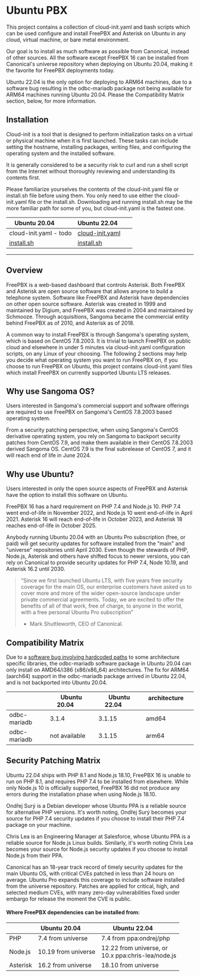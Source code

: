 # Ubuntu PBX

This project contains a collection of cloud-init.yaml and bash scripts which can be used configure and install FreePBX and Asterisk on Ubuntu in any cloud, virtual machine, or bare metal environment.

Our goal is to install as much software as possible from Canonical, instead of other sources. All the software except FreePBX 16 can be installed from Canonical's universe repository when deploying on Ubuntu 20.04, making it the favorite for FreePBX deployments today.

Ubuntu 22.04 is the only option for deploying to ARM64 machines, due to a software bug resulting in the odbc-mariadb package not being available for ARM64 machines running Ubuntu 20.04. Please the Compatibility Matrix section, below, for more information.

## Installation

Cloud-init is a tool that is designed to perform initialization tasks on a virtual or physical machine when it is first launched. These tasks can include setting the hostname, installing packages, writing files, and configuring the operating system and the installed software.

It is generally considered to be a security risk to curl and run a shell script from the Internet without thoroughly reviewing and understanding its contents first.

Please familiarize yourselves the contents of the cloud-init.yaml file or install.sh file before using them. You only need to use either the cloud-init.yaml file or the install.sh. Downloading and running install.sh may be the more familiar path for some of you, but cloud-init.yaml is the fastest one.

| Ubuntu 20.04&nbsp;&nbsp;&nbsp;<img src="https://assets.ubuntu.com/v1/28e0ebb7-Focal-Fossa-gradient-outline.svg" height="16" align="right"> | Ubuntu 22.04&nbsp;&nbsp;&nbsp;<img src="https://assets.ubuntu.com/v1/4d42e36c-Jammy+Jellyfish+RGB.svg" height="16" align="right"> |
|---                    |---                      |
| cloud-init.yaml - todo     | [cloud-init.yaml](./jammy/cloud-init.yaml) |
| [install.sh](./focal/install.sh)   | [install.sh](./jammy/install.sh) |

---

## Overview

FreePBX is a web-based dashboard that controls Asterisk. Both FreePBX and Asterisk are open source software that allows anyone to build a telephone system. Software like FreePBX and Asterisk have dependencies on other open source software. Asterisk was created in 1999 and maintained by Digium, and FreePBX was created in 2004 and maintained by Schmooze. Through acquisitions, Sangoma became the commercial entity behind FreePBX as of 2010, and Asterisk as of 2018.

A common way to install FreePBX is through Sangoma's operating system, which is based on CentOS 7.8.2003. It is trivial to launch FreePBX on public cloud and elsewhere in under 5 minutes via cloud-init.yaml configuration scripts, on any Linux of your choosing. The following 2 sections may help you decide what operating system you want to run FreePBX on, if you choose to run FreePBX on Ubuntu, this project contains cloud-init.yaml files which install FreePBX on currently supported Ubuntu LTS releases.

## Why use Sangoma OS?

Users interested in Sangoma's commercial support and software offerings are required to use FreePBX on Sangoma's CentOS 7.8.2003 based operating system.

From a security patching perspective, when using Sangoma's CentOS derivative operating system, you rely on Sangoma to backport security patches from CentOS 7.9, and make them available in their CentOS 7.8.2003 derived Sangoma OS. CentOS 7.9 is the final subrelease of CentOS 7, and it will reach end of life in June 2024.

## Why use Ubuntu?

Users interested in only the open source aspects of FreePBX and Asterisk have the option to install this software on Ubuntu.

FreePBX 16 has a hard requirement on PHP 7.4 and Node.js 10. PHP 7.4 went end-of-life in November 2022, and Node.js 10 went end-of-life in April 2021. Asterisk 16 will reach end-of-life in October 2023, and Asterisk 18 reaches end-of-life in October 2025.

Anybody running Ubuntu 20.04 with an Ubuntu Pro subscription (free, or paid) will get security updates for software installed from the "main" and "universe" repositories until April 2030. Even though the stewards of PHP, Node.js, Asterisk and others have shifted focus to newer versions, you can rely on Canonical to provide security updates for PHP 7.4, Node 10.19, and Asterisk 16.2 until 2030. 

> “Since we first launched Ubuntu LTS, with five years free security coverage for the main OS, our enterprise customers have asked us to cover more and more of the wider open-source landscape under private commercial agreements. Today, we are excited to offer the benefits of all of that work, free of charge, to anyone in the world, with a free personal Ubuntu Pro subscription”
> - Mark Shuttleworth, CEO of Canonical.

## Compatibility Matrix

Due to a [software bug involving hardcoded paths](https://bugs.debian.org/942412) to some architecture specific libraries, the odbc-mariadb software package in Ubuntu 20.04 can only install on AMD64/i386 (x86/x86_64) architectures. The fix for ARM64 (aarch64) support in the odbc-mariadb package arrived in Ubuntu 22.04, and is not backported into Ubuntu 20.04.

|               | Ubuntu 20.04&nbsp;&nbsp;&nbsp;<img src="https://assets.ubuntu.com/v1/28e0ebb7-Focal-Fossa-gradient-outline.svg" height="16" align="right"> | Ubuntu 22.04&nbsp;&nbsp;&nbsp;<img src="https://assets.ubuntu.com/v1/4d42e36c-Jammy+Jellyfish+RGB.svg" height="16" align="right"> | architecture&nbsp;&nbsp;&nbsp;<img src="https://assets.ubuntu.com/v1/4e0399a1-chip.svg" height="16" align="right"> |
|---            |---            |---            |---            |
|odbc-mariadb  	| 3.1.4         | 3.1.15 	    | amd64      	|
|odbc-mariadb  	| not available | 3.1.15 	    | arm64      	|

## Security Patching Matrix

Ubuntu 22.04 ships with PHP 8.1 and Node.js 18.10, FreePBX 16 is unable to run on PHP 8.1, and requires PHP 7.4 to be installed from elsewhere. While only Node.js 10 is officially supported, FreePBX 16 did not produce any errors during the installation phase when using Node.js 18.10.

Ondřej Surý is a Debian developer whose Ubuntu PPA is a reliable source for alternative PHP versions. It's worth noting, Ondřej Surý becomes your source for PHP 7.4 security updates if you choose to install their PHP 7.4 package on your machine.

Chris Lea is an Engineering Manager at Salesforce, whose Ubuntu PPA is a reliable source for Node.js Linux builds. Similarly, it's worth noting Chris Lea becomes your source for Node.js security updates if you choose to install Node.js from their PPA.

Canonical has an 18-year track record of timely security updates for the main Ubuntu OS, with critical CVEs patched in less than 24 hours on average. Ubuntu Pro expands this coverage to include software installed from the universe repository. Patches are applied for critical, high, and selected medium CVEs, with many zero-day vulnerabilities fixed under embargo for release the moment the CVE is public.

#### Where FreePBX dependencies can be installed from:
|               | Ubuntu 20.04&nbsp;&nbsp;&nbsp;<img src="https://assets.ubuntu.com/v1/28e0ebb7-Focal-Fossa-gradient-outline.svg" height="16" align="right"> | Ubuntu 22.04&nbsp;&nbsp;&nbsp;<img src="https://assets.ubuntu.com/v1/4d42e36c-Jammy+Jellyfish+RGB.svg" height="16" align="right"> |
|---            |---                    |---                      |
|PHP  	        | 7.4 from universe     | 7.4 from ppa:ondrej/php |
|Node.js  	    | 10.19 from universe   | 12.22 from universe, or<br>10.x ppa:chris-lea/node.js |
|Asterisk       | 16.2 from universe    | 18.10 from universe     |

